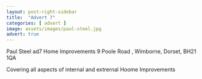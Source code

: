 ```yaml
---
layout: post-right-sidebar
title:  "Advert 7"
categories: [ advert ]
image: assets/images/paul-steel.jpg
advert: true
---
```

Paul Steel ad7
Home Improvements
9 Poole Road , Wimborne, Dorset, BH21 1QA

Covering all aspects of internal and extrernal Hoome Improvements 
